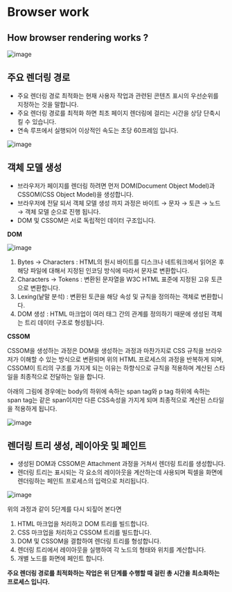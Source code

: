 # Browser work

## How browser rendering works ?

![image](https://user-images.githubusercontent.com/49897409/89811698-fcfa2880-db79-11ea-80fb-04a4d0467cc9.png)

## 주요 렌더링 경로

- 주요 렌더링 경로 최적화는 현재 사용자 작업과 관련된 콘텐츠 표시의 우선순위를 지정하는 것을 말합니다.
- 주요 렌더링 경로를 최적화 하면 최초 페이지 렌더링에 걸리는 시간을 상당 단축시킬 수 있습니다.
- 연속 루프에서 실행되어 이상적인 속도는 초당 60프레임 입니다.

![image](https://user-images.githubusercontent.com/49897409/89811768-1a2ef700-db7a-11ea-872c-8585381a1ce2.png)

## 객체 모델 생성

- 브라우저가 페이지를 렌더링 하려면 먼저 DOM(Document Object Model)과 CSSOM(CSS Object Model)을 생성합니다.
- 브라우저에 전달 되서 객체 모델 생성 까지 과정은 바이트 → 문자 → 토큰 → 노드 → 객체 모델 순으로 진행 됩니다.
- DOM 및 CSSOM은 서로 독립적인 데이터 구조입니다.

**DOM**

![image](https://user-images.githubusercontent.com/49897409/89811859-3c287980-db7a-11ea-8df2-163c679482be.png)

1. Bytes → Characters : HTML의 원시 바이트를 디스크나 네트워크에서 읽어온 후 해당 파일에 대해서 지정된 인코딩 방식에 따라서 문자로 변환합니다.
2. Characters → Tokens : 변환된 문자열을 W3C HTML 표준에 지정된 고유 토큰으로 변환합니다.
3. Lexing(낱말 분석) : 변환된 토큰을 해당 속성 및 규칙을 정의하는 객체로 변환합니다.
4. DOM 생성 : HTML 마크업이 여러 태그 간의 관계를 정의하기 때문에 생성된 객체는 트리 데이터 구조로 형성됩니다.

**CSSOM**

CSSOM을 생성하는 과정은 DOM을 생성하는 과정과 마찬가지로 CSS 규칙을 브라우저가 이해할 수 있는 방식으로 변환되며 위의 HTML 프로세스의 과정을 반복하게 되며, CSSOM이 트리의 구조를 가지게 되는 이유는 하향식으로 규칙을 적용하며 계산된 스타일을 최종적으로 전달하는 일을 합니다.

아래의 그림에 경우에는 body의 하위에 속하는 span tag와 p tag 하위에 속하는 span tag는 같은 span이지만 다른 CSS속성을 가지게 되며 최종적으로 계산된 스타일을 적용하게 됩니다.

![image](https://user-images.githubusercontent.com/49897409/89811937-58c4b180-db7a-11ea-8fba-38497dfc0f5c.png)

## 렌더링 트리 생성, 레이아웃 및 페인트

- 생성된 DOM과 CSSOM은 Attachment 과정을 거쳐서 렌더링 트리를 생성합니다.
- 렌더링 트리는 표시되는 각 요소의 레이아웃을 계산하는데 사용되며 픽셀을 화면에 렌더링하는 페인트 프로세스의 입력으로 처리됩니다.

![image](https://user-images.githubusercontent.com/49897409/89812018-742fbc80-db7a-11ea-806e-303a80d6c6b4.png)

위의 과정과 같이 5단계를 다시 되짚어 본다면

1. HTML 마크업을 처리하고 DOM 트리를 빌드합니다.
2. CSS 마크업을 처리하고 CSSOM 트리를 빌드합니다.
3. DOM 및 CSSOM을 결합하여 렌더링 트리를 형성합니다.
4. 렌더링 트리에서 레이아웃을 실행하여 각 노드의 형태와 위치를 계산합니다.
5. 개별 노드를 화면에 페인트 합니다.

**주요 렌더링 경로를 최적화하는 작업은 위 단계를 수행할 때 걸린 총 시간을 최소화하는 프로세스 입니다.**
